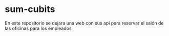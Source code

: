 # sum-cubits
En este repositorio se dejara una web con sus api para reservar el salón de las oficinas para los empleados
